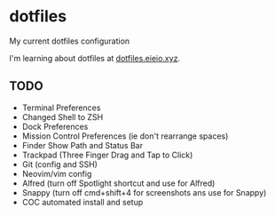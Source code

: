 # dotfiles
My current dotfiles configuration

I'm learning about dotfiles at [dotfiles.eieio.xyz](http://dotfiles.eieio.xyz).

## TODO
- Terminal Preferences
- Changed Shell to ZSH
- Dock Preferences
- Mission Control Preferences (ie don't rearrange spaces)
- Finder Show Path and Status Bar
- Trackpad (Three Finger Drag and Tap to Click)
- Git (config and SSH)
- Neovim/vim config
- Alfred (turn off Spotlight shortcut and use for Alfred)
- Snappy (turn off cmd+shift+4 for screenshots ans use for Snappy)
- COC automated install and setup
